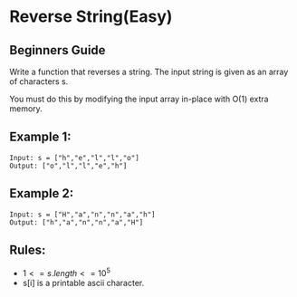 # Reverse String(Easy)

## Beginners Guide

Write a function that reverses a string. The input string is given as an array of characters s.

You must do this by modifying the input array in-place with O(1) extra memory.

Example 1:
---
```go=
Input: s = ["h","e","l","l","o"]
Output: ["o","l","l","e","h"]
```

Example 2:
---
```go=
Input: s = ["H","a","n","n","a","h"]
Output: ["h","a","n","n","a","H"]
```

Rules:
---
* $1 <= s.length <= 10^5$
* s[i] is a printable ascii character.